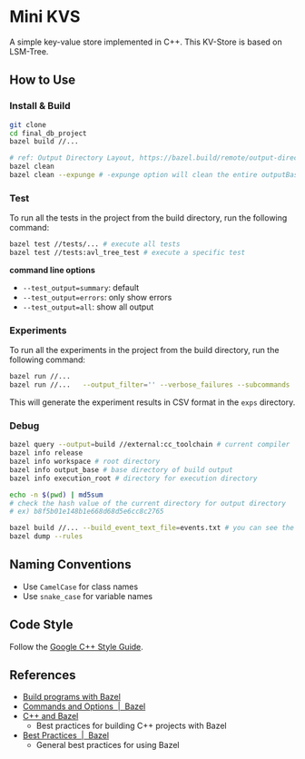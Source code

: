 # Mini KVS

A simple key-value store implemented in C++.
This KV-Store is based on LSM-Tree.

## How to Use

### Install & Build

```sh
git clone
cd final_db_project
bazel build //...

# ref: Output Directory Layout, https://bazel.build/remote/output-directories
bazel clean
bazel clean --expunge # -expunge option will clean the entire outputBase.
```

### Test

To run all the tests in the project from the build directory, run the following command:

```sh
bazel test //tests/... # execute all tests
bazel test //tests:avl_tree_test # execute a specific test
```

**command line options**

- `--test_output=summary`: default
- `--test_output=errors`: only show errors
- `--test_output=all`: show all output

### Experiments

To run all the experiments in the project from the build directory, run the following command:

```sh
bazel run //...
bazel run //...   --output_filter='' --verbose_failures --subcommands
```

This will generate the experiment results in CSV format in the `exps` directory.

### Debug

```sh
bazel query --output=build //external:cc_toolchain # current compiler
bazel info release
bazel info workspace # root directory
bazel info output_base # base directory of build output
bazel info execution_root # directory for execution directory

echo -n $(pwd) | md5sum
# check the hash value of the current directory for output directory
# ex) b8f5b01e148b1e668d68d5e6cc8c2765

bazel build //... --build_event_text_file=events.txt # you can see the build events
bazel dump --rules
```

## Naming Conventions

- Use `CamelCase` for class names
- Use `snake_case` for variable names

## Code Style

Follow the [Google C++ Style Guide](https://google.github.io/styleguide/cppguide.html).

## References

- [Build programs with Bazel](https://bazel.build/run/build)
- [Commands and Options  |  Bazel](https://bazel.build/docs/user-manual)
- [C++ and Bazel](https://bazel.build/docs/bazel-and-cpp)
  - Best practices for building C++ projects with Bazel
- [Best Practices  |  Bazel](https://bazel.build/configure/best-practices)
  - General best practices for using Bazel
